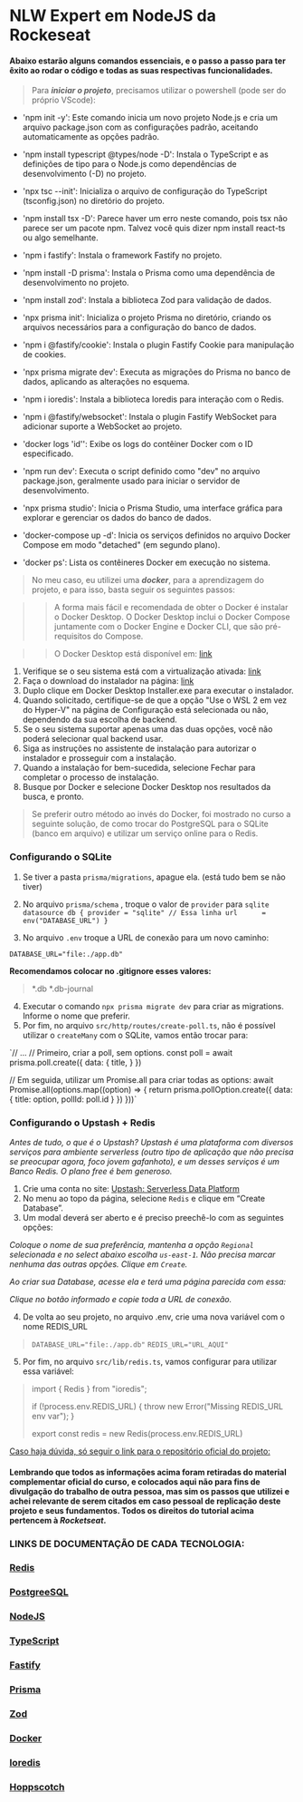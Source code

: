 # NLW Expert em NodeJS da Rockeseat 

#### Abaixo estarão alguns comandos essenciais, e o passo a passo para ter êxito ao rodar o código e todas as suas respectivas funcionalidades.

> Para ***iniciar o projeto***, precisamos utilizar o powershell (pode ser do próprio VScode):

- 'npm init -y': Este comando inicia um novo projeto Node.js e cria um arquivo package.json com as configurações padrão, aceitando automaticamente as opções padrão.

- 'npm install typescript @types/node -D': Instala o TypeScript e as definições de tipo para o Node.js como dependências de desenvolvimento (-D) no projeto.

- 'npx tsc --init': Inicializa o arquivo de configuração do TypeScript (tsconfig.json) no diretório do projeto.

- 'npm install tsx -D': Parece haver um erro neste comando, pois tsx não parece ser um pacote npm. Talvez você quis dizer npm install react-ts ou algo semelhante.

- 'npm i fastify': Instala o framework Fastify no projeto.

- 'npm install -D prisma': Instala o Prisma como uma dependência de desenvolvimento no projeto.

- 'npm install zod': Instala a biblioteca Zod para validação de dados.

- 'npx prisma init': Inicializa o projeto Prisma no diretório, criando os arquivos necessários para a configuração do banco de dados.

- 'npm i @fastify/cookie': Instala o plugin Fastify Cookie para manipulação de cookies.

- 'npx prisma migrate dev': Executa as migrações do Prisma no banco de dados, aplicando as alterações no esquema.

- 'npm i ioredis': Instala a biblioteca Ioredis para interação com o Redis.

- 'npm i @fastify/websocket': Instala o plugin Fastify WebSocket para adicionar suporte a WebSocket ao projeto.

- 'docker logs 'id'': Exibe os logs do contêiner Docker com o ID especificado.

- 'npm run dev': Executa o script definido como "dev" no arquivo package.json, geralmente usado para iniciar o servidor de desenvolvimento.

- 'npx prisma studio': Inicia o Prisma Studio, uma interface gráfica para explorar e gerenciar os dados do banco de dados.

- 'docker-compose up -d': Inicia os serviços definidos no arquivo Docker Compose em modo "detached" (em segundo plano).

- 'docker ps': Lista os contêineres Docker em execução no sistema.

> No meu caso, eu utilizei uma ***docker***, para a aprendizagem do projeto, e para isso, basta seguir os seguintes passos:

>> A forma mais fácil e recomendada de obter o Docker é instalar o Docker Desktop. O Docker Desktop inclui o Docker Compose juntamente com o Docker Engine e Docker CLI, que são pré-requisitos do Compose.

>> O Docker Desktop está disponível em: [link](https://docs.docker.com/desktop/install/windows-install/)

1. Verifique se o seu sistema está com a virtualização ativada: [link](https://docs.docker.com/desktop/troubleshoot/topics/#virtualization)
2. Faça o download do instalador na página: [link](https://docs.docker.com/desktop/install/windows-install/)
3. Duplo clique em Docker Desktop Installer.exe para executar o instalador.
4. Quando solicitado, certifique-se de que a opção "Use o WSL 2 em vez do Hyper-V" na página de Configuração está selecionada ou não, dependendo da sua escolha de backend.
5. Se o seu sistema suportar apenas uma das duas opções, você não poderá selecionar qual backend usar.
6. Siga as instruções no assistente de instalação para autorizar o instalador e prosseguir com a instalação.
7. Quando a instalação for bem-sucedida, selecione Fechar para completar o processo de instalação.
8. Busque por Docker e selecione Docker Desktop nos resultados da busca, e pronto.

> Se preferir outro método ao invés do Docker, foi mostrado no curso a seguinte solução, de como trocar do PostgreSQL para o SQLite (banco em arquivo) e utilizar um serviço online para o Redis. 

### Configurando o SQLite

1. Se tiver a pasta `prisma/migrations`, apague ela. (está tudo bem se não tiver)
2. No arquivo `prisma/schema` , troque o valor de `provider` para `sqlite`
    `datasource db {
    provider = "sqlite" // Essa linha
    url      = env("DATABASE_URL")
    }`

3. No arquivo `.env` troque a URL de conexão para um novo caminho:

`DATABASE_URL="file:./app.db"`

**Recomendamos colocar no .gitignore esses valores:**
> *.db
> *.db-journal

4. Executar o comando `npx prisma migrate dev` para criar as migrations. Informe o nome que preferir.
5. Por fim, no arquivo `src/http/routes/create-poll.ts`, não é possível utilizar o `createMany` com o SQLite, vamos então trocar para:

`// ...
// Primeiro, criar a poll, sem options.
const poll = await prisma.poll.create({
  data: {
    title,
  }
})

// Em seguida, utilizar um Promise.all para criar todas as options:
await Promise.all(options.map((option) => {
  return prisma.pollOption.create({
    data: {
      title: option,
      pollId: poll.id
    }
  })
}))`

### Configurando o Upstash + Redis
*Antes de tudo, o que é o Upstash? Upstash é uma plataforma com diversos serviços para ambiente serverless (outro tipo de aplicação que não precisa se preocupar agora, foco jovem gafanhoto), e um desses serviços é um Banco Redis. O plano free é bem generoso.*

1. Crie uma conta no site: [Upstash: Serverless Data Platform](https://upstash.com/)
2. No menu ao topo da página, selecione `Redis` e clique em “Create Database”.
3. Um modal deverá ser aberto e é preciso preechê-lo com as seguintes opções: 

*Coloque o nome de sua preferência, mantenha a opção `Regional` selecionada e no select abaixo escolha `us-east-1`.*
*Não precisa marcar nenhuma das outras opções. Clique em `Create`.*

*Ao criar sua Database, acesse ela e terá uma página parecida com essa:*

[](bcffb95ba92461382b864aec819abf913f8846d3b48c344b2b7f9ff04a96c46e_copy.jpg)
*Clique no botão informado e copie toda a URL de conexão.*

4. De volta ao seu projeto, no arquivo .env, crie uma nova variável com o nome REDIS_URL 
> `DATABASE_URL="file:./app.db"`
> `REDIS_URL="URL_AQUI"`

5. Por fim, no arquivo `src/lib/redis.ts`, vamos configurar para utilizar essa variável:

>import { Redis } from "ioredis";
>
>if (!process.env.REDIS_URL) {
>  throw new Error("Missing REDIS_URL env var");
>}
>
>export const redis = new Redis(process.env.REDIS_URL)

[Caso haja dúvida, só seguir o link para o repositório oficial do projeto:](https://github.com/rocketseat-education/nlw-expert-nodejs/tree/0f1a0f1e8343963ff72b523c5105de3d375e2b7f)

#### Lembrando que todos as informações acima foram retiradas do material complementar oficial do curso, e colocados aqui não para fins de divulgação do trabalho de outra pessoa, mas sim os passos que utilizei e achei relevante de serem citados em caso pessoal de replicação deste projeto e seus fundamentos. Todos os direitos do tutorial acima pertencem à ***Rocketseat***. 

### LINKS DE DOCUMENTAÇÃO DE CADA TECNOLOGIA:

### [Redis](https://redis.io/)
### [PostgreeSQL](https://www.postgresql.org/)
### [NodeJS](https://nodejs.org/en)
### [TypeScript](https://www.typescriptlang.org/)
### [Fastify](https://fastify.dev/)
### [Prisma](https://www.prisma.io/)
### [Zod](https://zod.dev/)
### [Docker](https://www.docker.com/)
### [Ioredis](https://www.https://www.npmjs.com/package/ioredis.com/)
### [Hoppscotch](https://hoppscotch.io/)